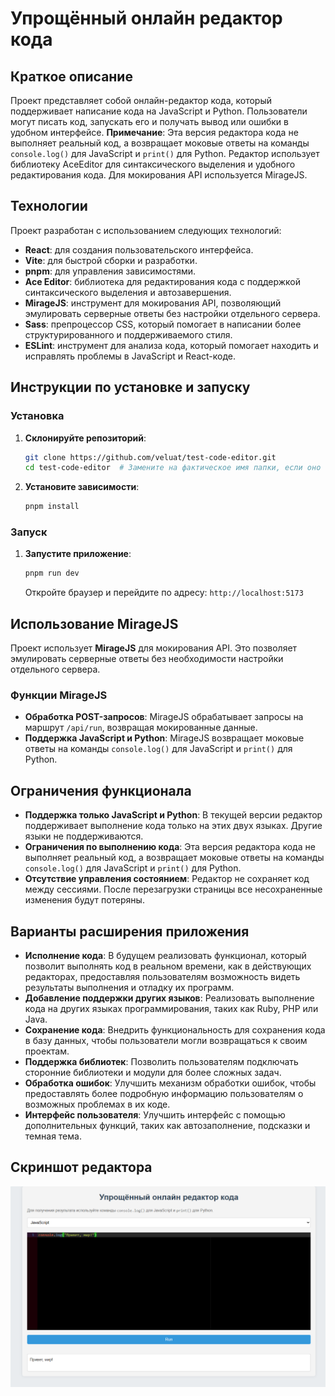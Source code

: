 # Упрощённый онлайн редактор кода

## Краткое описание

Проект представляет собой онлайн-редактор кода, который поддерживает написание кода на JavaScript и Python. Пользователи могут писать код, запускать его и получать вывод или ошибки в удобном интерфейсе. **Примечание**: Эта версия редактора кода не выполняет реальный код, а возвращает моковые ответы на команды `console.log()` для JavaScript и `print()` для Python. Редактор использует библиотеку AceEditor для синтаксического выделения и удобного редактирования кода. Для мокирования API используется MirageJS.

## Технологии

Проект разработан с использованием следующих технологий:

- **React**: для создания пользовательского интерфейса.
- **Vite**: для быстрой сборки и разработки.
- **pnpm**: для управления зависимостями.
- **Ace Editor**: библиотека для редактирования кода с поддержкой синтаксического выделения и автозавершения.
- **MirageJS**: инструмент для мокирования API, позволяющий эмулировать серверные ответы без настройки отдельного сервера.
- **Sass**: препроцессор CSS, который помогает в написании более структурированного и поддерживаемого стиля.
- **ESLint**: инструмент для анализа кода, который помогает находить и исправлять проблемы в JavaScript и React-коде.

## Инструкции по установке и запуску

### Установка

1. **Склонируйте репозиторий**:

   ```bash
   git clone https://github.com/veluat/test-code-editor.git
   cd test-code-editor  # Замените на фактическое имя папки, если оно отличается
   ```

2. **Установите зависимости**:

   ```bash
   pnpm install
   ```

### Запуск

1. **Запустите приложение**:

   ```bash
   pnpm run dev
   ```

   Откройте браузер и перейдите по адресу: `http://localhost:5173`

## Использование MirageJS

Проект использует **MirageJS** для мокирования API. Это позволяет эмулировать серверные ответы без необходимости настройки отдельного сервера.

### Функции MirageJS

- **Обработка POST-запросов**: MirageJS обрабатывает запросы на маршрут `/api/run`, возвращая мокированные данные.
- **Поддержка JavaScript и Python**: MirageJS возвращает моковые ответы на команды `console.log()` для JavaScript и `print()` для Python.

## Ограничения функционала

- **Поддержка только JavaScript и Python**: В текущей версии редактор поддерживает выполнение кода только на этих двух языках. Другие языки не поддерживаются.
- **Ограничения по выполнению кода**: Эта версия редактора кода не выполняет реальный код, а возвращает моковые ответы на команды `console.log()` для JavaScript и `print()` для Python.
- **Отсутствие управления состоянием**: Редактор не сохраняет код между сессиями. После перезагрузки страницы все несохраненные изменения будут потеряны.

## Варианты расширения приложения

- **Исполнение кода**: В будущем реализовать функционал, который позволит выполнять код в реальном времени, как в действующих редакторах, предоставляя пользователям возможность видеть результаты выполнения и отладку их программ.
- **Добавление поддержки других языков**: Реализовать выполнение кода на других языках программирования, таких как Ruby, PHP или Java.
- **Сохранение кода**: Внедрить функциональность для сохранения кода в базу данных, чтобы пользователи могли возвращаться к своим проектам.
- **Поддержка библиотек**: Позволить пользователям подключать сторонние библиотеки и модули для более сложных задач.
- **Обработка ошибок**: Улучшить механизм обработки ошибок, чтобы предоставлять более подробную информацию пользователям о возможных проблемах в их коде.
- **Интерфейс пользователя**: Улучшить интерфейс с помощью дополнительных функций, таких как автозаполнение, подсказки и темная тема.

## Скриншот редактора

![Скриншот редактора кода](public/assets/image.png)
